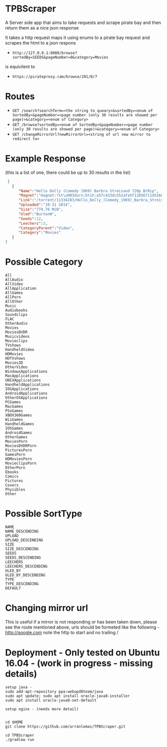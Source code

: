 
TPBScraper
==========

A Server side app that aims to take requests and scrape pirate bay and then return them as a nice json response

It takes a http request maps it using enums to a pirate bay request and scrapes the html to a json respons

-	`http://127.0.0.1:8080/browse?sortedBy=SEEDS&pageNumber=0&category=Movies`

is equivilent to 

-	`https://pirateproxy.cam/browse/201/0/7`

Routes
======

-	`GET /search?searchTerm=<the string to queary>&sortedBy=<enum of SortedBy>&pageNumber=<page number (only 30 results are showed per page)>&category=<enum of Category>`
-	`GET /browse?sortedBy=<enum of SortedBy>&pageNumber=<page number (only 30 results are showed per page)>&category=<enum of Category>`
-	`GET /changeMirrorUrl?newMirrorUrl=<string of url new mirror to redirect to>`

Example Response
==========
(this is a list of one, there could be up to 30 results in the list)

```json
 [
   {
      "Name":"Hello Dolly (Comedy 1969) Barbra Streisand 720p BrRip",
      "Magnet":"magnet:?xt\u003durn:btih:a57c433dc552afa5f12856711d5168100d2e4470\u0026dn\u003dHello+Dolly+%28Comedy+1969%29+Barbra+Streisand++720p++BrRip\u0026tr\u003dudp%3A%2F%2Ftracker.leechers-paradise.org%3A6969\u0026tr\u003dudp%3A%2F%2Fzer0day.ch%3A1337\u0026tr\u003dudp%3A%2F%2Fopen.demonii.com%3A1337\u0026tr\u003dudp%3A%2F%2Ftracker.coppersurfer.tk%3A6969\u0026tr\u003dudp%3A%2F%2Fexodus.desync.com%3A6969",
      "Link":"/torrent/11334283/Hello_Dolly_(Comedy_1969)_Barbra_Streisand__720p__BrRip",
      "Uploaded":"10-31 2014",
      "Size":"774.76 MiB",
      "Uled":"BurtonW",
      "Seeds":12,
      "Leechers":3,
      "CategoryParent":"Video",
      "Category":"Movies"
   }
]
```

Possible Category
==========
    All
    AllAudio
    AllVideo
    AllApplication
    AllGames
    AllPorn
    AllOther
    Music
    Audiobooks
    Soundclips
    FLAC
    OtherAudio
    Movies
    MoviesDVDR
    Musicvideos
    Movieclips
    TVshows
    HandheldVideo
    HDMovies
    HDTVshows
    Movies3D
    OtherVideo
    WindowsApplications
    MacApplications
    UNIXApplications
    HandheldApplications
    IOSApplications
    AndroidApplications
    OtherOSApplications
    PCGames
    MacGames
    PSxGames
    XBOX360Games
    WiiGames
    HandheldGames
    IOSGames
    AndroidGames
    OtherGames
    MoviesPorn
    MoviesDVDRPorn
    PicturesPorn
    GamesPorn
    HDMoviesPorn
    MovieclipsPorn
    OtherPorn
    Ebooks
    Comics
    Pictures
    Covers
    Physibles
    Other
    
Possible SortType
==========
    NAME
    NAME_DESCENDING
    UPLOAD
    UPLOAD_DESCENDING
    SIZE
    SIZE_DESCENDING
    SEEDS
    SEEDS_DESCENDING
    LEECHERS
    LEECHERS_DESCENDING
    ULED_BY
    ULED_BY_DESCENDING
    TYPE
    TYPE_DESCENDING
    DEFAULT
    
Changing mirror url
==========
This is useful if a mirror is not responding or has been taken down, please see the route mentioned above, urls should be formeted like the following - http://google.com
note the http to start and no trailing /


Deployment - Only tested on Ubuntu 16.04 - (work in progress - missing details)
==========

```
setup java -
sudo add-apt-repository ppa:webupd8team/java
sudo apt update; sudo apt install oracle-java8-installer
sudo apt install oracle-java8-set-default

setup nginx - (needs more detail)


cd $HOME
git clone https://github.com/arranlomas/TPBScraper.git

cd TPBScraper
./gradlew run
```
